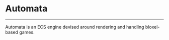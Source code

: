 # Automata
----------
Automata is an ECS engine devised around rendering and handling bloxel-based games.